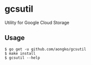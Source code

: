 # gcsutil

Utility for Google Cloud Storage

## Usage

~~~~
$ go get -u github.com/aongko/gcsutil
$ make install
$ gcsutil --help
~~~~
